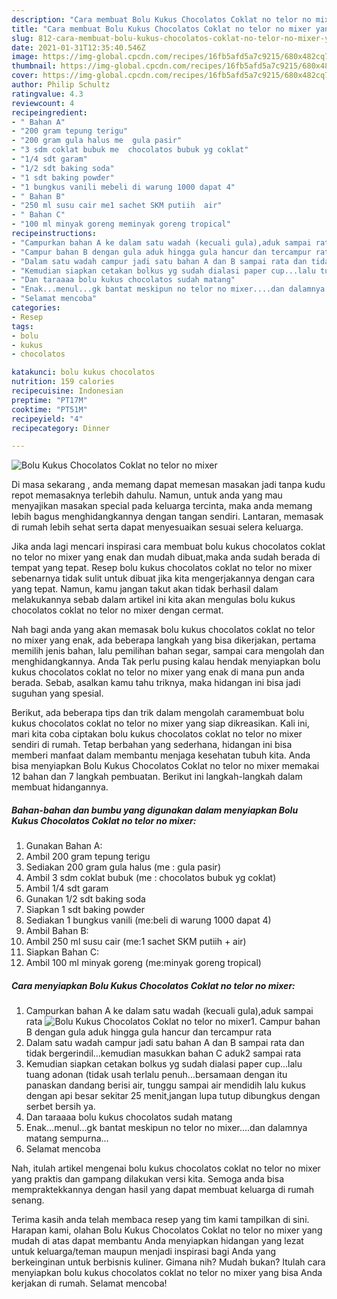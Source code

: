 ```yaml
---
description: "Cara membuat Bolu Kukus Chocolatos Coklat no telor no mixer yang nikmat Untuk Jualan"
title: "Cara membuat Bolu Kukus Chocolatos Coklat no telor no mixer yang nikmat Untuk Jualan"
slug: 812-cara-membuat-bolu-kukus-chocolatos-coklat-no-telor-no-mixer-yang-nikmat-untuk-jualan
date: 2021-01-31T12:35:40.546Z
image: https://img-global.cpcdn.com/recipes/16fb5afd5a7c9215/680x482cq70/bolu-kukus-chocolatos-coklat-no-telor-no-mixer-foto-resep-utama.jpg
thumbnail: https://img-global.cpcdn.com/recipes/16fb5afd5a7c9215/680x482cq70/bolu-kukus-chocolatos-coklat-no-telor-no-mixer-foto-resep-utama.jpg
cover: https://img-global.cpcdn.com/recipes/16fb5afd5a7c9215/680x482cq70/bolu-kukus-chocolatos-coklat-no-telor-no-mixer-foto-resep-utama.jpg
author: Philip Schultz
ratingvalue: 4.3
reviewcount: 4
recipeingredient:
- " Bahan A"
- "200 gram tepung terigu"
- "200 gram gula halus me  gula pasir"
- "3 sdm coklat bubuk me  chocolatos bubuk yg coklat"
- "1/4 sdt garam"
- "1/2 sdt baking soda"
- "1 sdt baking powder"
- "1 bungkus vanili mebeli di warung 1000 dapat 4"
- " Bahan B"
- "250 ml susu cair me1 sachet SKM putiih  air"
- " Bahan C"
- "100 ml minyak goreng meminyak goreng tropical"
recipeinstructions:
- "Campurkan bahan A ke dalam satu wadah (kecuali gula),aduk sampai rata"
- "Campur bahan B dengan gula aduk hingga gula hancur dan tercampur rata"
- "Dalam satu wadah campur jadi satu bahan A dan B sampai rata dan tidak bergerindil...kemudian masukkan bahan C aduk2 sampai rata"
- "Kemudian siapkan cetakan bolkus yg sudah dialasi paper cup...lalu tuang adonan (tidak usah terlalu penuh...bersamaan dengan itu panaskan dandang berisi air, tunggu sampai air mendidih lalu kukus dengan api besar sekitar 25 menit,jangan lupa tutup dibungkus dengan serbet bersih ya."
- "Dan taraaaa bolu kukus chocolatos sudah matang"
- "Enak...menul...gk bantat meskipun no telor no mixer....dan dalamnya matang sempurna..."
- "Selamat mencoba"
categories:
- Resep
tags:
- bolu
- kukus
- chocolatos

katakunci: bolu kukus chocolatos 
nutrition: 159 calories
recipecuisine: Indonesian
preptime: "PT17M"
cooktime: "PT51M"
recipeyield: "4"
recipecategory: Dinner

---
```



![Bolu Kukus Chocolatos Coklat no telor no mixer](https://img-global.cpcdn.com/recipes/16fb5afd5a7c9215/680x482cq70/bolu-kukus-chocolatos-coklat-no-telor-no-mixer-foto-resep-utama.jpg)

Di masa  sekarang , anda memang dapat memesan masakan jadi tanpa kudu repot memasaknya terlebih dahulu. Namun, untuk anda yang mau menyajikan masakan special pada keluarga tercinta, maka anda memang lebih bagus menghidangkannya dengan tangan sendiri. Lantaran, memasak di rumah lebih sehat serta dapat menyesuaikan sesuai selera keluarga.

Jika anda lagi mencari inspirasi cara membuat bolu kukus chocolatos coklat no telor no mixer yang enak dan mudah dibuat,maka anda sudah berada di tempat yang tepat. Resep bolu kukus chocolatos coklat no telor no mixer  sebenarnya tidak sulit untuk dibuat jika kita mengerjakannya dengan cara yang tepat. Namun, kamu jangan takut akan tidak berhasil dalam melakukannya 
sebab dalam artikel ini kita akan mengulas bolu kukus chocolatos coklat no telor no mixer dengan cermat.  



Nah bagi anda yang akan memasak bolu kukus chocolatos coklat no telor no mixer yang enak, ada beberapa langkah yang bisa dikerjakan, pertama memilih jenis bahan, lalu pemilihan bahan segar, sampai cara mengolah dan menghidangkannya. Anda Tak perlu pusing kalau hendak menyiapkan bolu kukus chocolatos coklat no telor no mixer yang enak di mana pun anda berada. Sebab, asalkan kamu  tahu triknya, maka hidangan ini bisa jadi suguhan yang spesial.

Berikut, ada beberapa tips dan trik dalam mengolah caramembuat bolu kukus chocolatos coklat no telor no mixer yang siap dikreasikan. Kali ini, mari kita coba ciptakan bolu kukus chocolatos coklat no telor no mixer sendiri di rumah. Tetap berbahan yang sederhana, hidangan ini bisa memberi manfaat dalam membantu menjaga kesehatan tubuh kita. Anda bisa menyiapkan Bolu Kukus Chocolatos Coklat no telor no mixer memakai 12 bahan dan 7 langkah pembuatan. Berikut ini langkah-langkah dalam membuat hidangannya.

<!--inarticleads1-->

##### Bahan-bahan dan bumbu yang digunakan dalam menyiapkan Bolu Kukus Chocolatos Coklat no telor no mixer:

1. Gunakan  Bahan A:
1. Ambil 200 gram tepung terigu
1. Sediakan 200 gram gula halus (me : gula pasir)
1. Ambil 3 sdm coklat bubuk (me : chocolatos bubuk yg coklat)
1. Ambil 1/4 sdt garam
1. Gunakan 1/2 sdt baking soda
1. Siapkan 1 sdt baking powder
1. Sediakan 1 bungkus vanili (me:beli di warung 1000 dapat 4)
1. Ambil  Bahan B:
1. Ambil 250 ml susu cair (me:1 sachet SKM putiih + air)
1. Siapkan  Bahan C:
1. Ambil 100 ml minyak goreng (me:minyak goreng tropical)




<!--inarticleads2-->

##### Cara menyiapkan Bolu Kukus Chocolatos Coklat no telor no mixer:

1. Campurkan bahan A ke dalam satu wadah (kecuali gula),aduk sampai rata
<img src="https://img-global.cpcdn.com/steps/f246ec89c0597874/160x128cq70/bolu-kukus-chocolatos-coklat-no-telor-no-mixer-langkah-memasak-1-foto.jpg" alt="Bolu Kukus Chocolatos Coklat no telor no mixer">1. Campur bahan B dengan gula aduk hingga gula hancur dan tercampur rata
1. Dalam satu wadah campur jadi satu bahan A dan B sampai rata dan tidak bergerindil...kemudian masukkan bahan C aduk2 sampai rata
1. Kemudian siapkan cetakan bolkus yg sudah dialasi paper cup...lalu tuang adonan (tidak usah terlalu penuh...bersamaan dengan itu panaskan dandang berisi air, tunggu sampai air mendidih lalu kukus dengan api besar sekitar 25 menit,jangan lupa tutup dibungkus dengan serbet bersih ya.
1. Dan taraaaa bolu kukus chocolatos sudah matang
1. Enak...menul...gk bantat meskipun no telor no mixer....dan dalamnya matang sempurna...
1. Selamat mencoba




Nah, itulah artikel mengenai  bolu kukus chocolatos coklat no telor no mixer  yang praktis dan gampang dilakukan versi kita. Semoga anda bisa mempraktekkannya dengan hasil yang dapat membuat keluarga di rumah senang. 

Terima kasih anda telah membaca resep yang tim kami tampilkan di sini. Harapan kami, olahan  Bolu Kukus Chocolatos Coklat no telor no mixer yang mudah di atas dapat membantu Anda menyiapkan hidangan yang lezat untuk keluarga/teman maupun menjadi inspirasi bagi Anda yang berkeinginan untuk berbisnis kuliner. Gimana nih? Mudah bukan? Itulah cara menyiapkan bolu kukus chocolatos coklat no telor no mixer yang bisa Anda kerjakan di rumah. Selamat mencoba!

